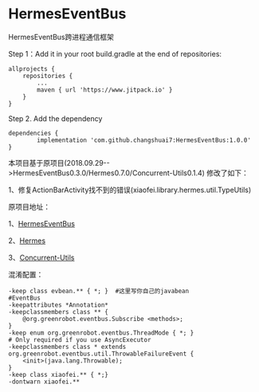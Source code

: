 # HermesEventBus
HermesEventBus跨进程通信框架

Step 1：Add it in your root build.gradle at the end of repositories:

	allprojects {
		repositories {
			...
			maven { url 'https://www.jitpack.io' }
		}
	}

Step 2. Add the dependency

	dependencies {
	        implementation 'com.github.changshuai7:HermesEventBus:1.0.0'
	}

本项目基于原项目(2018.09.29-->HermesEventBus0.3.0/Hermes0.7.0/Concurrent-Utils0.1.4)
修改了如下：

1、修复ActionBarActivity找不到的错误(xiaofei.library.hermes.util.TypeUtils)


原项目地址：

1、[HermesEventBus](https://github.com/Xiaofei-it/HermesEventBus)

2、[Hermes](https://github.com/Xiaofei-it/Hermes)

3、[Concurrent-Utils](https://github.com/Xiaofei-it/Concurrent-Utils)


混淆配置：

	-keep class evbean.** { *; }  #这里写你自己的javabean
	#EventBus
	-keepattributes *Annotation*
	-keepclassmembers class ** {
	    @org.greenrobot.eventbus.Subscribe <methods>;
	}
	-keep enum org.greenrobot.eventbus.ThreadMode { *; }
	# Only required if you use AsyncExecutor
	-keepclassmembers class * extends org.greenrobot.eventbus.util.ThrowableFailureEvent {
	    <init>(java.lang.Throwable);
	}
	-keep class xiaofei.** { *;}
	-dontwarn xiaofei.** 

